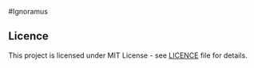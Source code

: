 #Ignoramus

## Licence
This project is licensed under MIT License - see [LICENCE](LICENCE) file for details.
